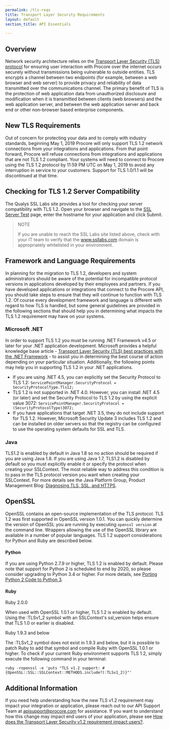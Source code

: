 ```yaml
---
permalink: /tls-reqs
title: Transport Layer Security Requirements
layout: default
section_title: API Essentials

---
```


## Overview

Network security architecture relies on the [Transport Layer Security (TLS) protocol](https://tools.ietf.org/html/rfc5246) for ensuring user interaction with Procore over the internet occurs securely without transmissions being vulnerable to outside entities. TLS encrypts a channel between two endpoints (for example, between a web browser and web server) to provide privacy and reliability of data transmitted over the communications channel. The primary benefit of TLS is the protection of web application data from unauthorized disclosure and modification when it is transmitted between clients (web browsers) and the web application server, and between the web application server and back end or other non-browser based enterprise components.

## New TLS Requirements

Out of concern for protecting your data and to comply with industry standards, beginning May 1, 2019 Procore will only support TLS 1.2 network connections from your integrations and applications. From that point forward, Procore will refuse connections from integrations and applications that are not TLS 1.2 compliant. Your systems will need to connect to Procore using the TLS 1.2 protocol by 11:59 PM UTC on May 1, 2019 to avoid any interruption in service to your customers. Support for TLS 1.0/1.1 will be discontinued at that time.

## Checking for TLS 1.2 Server Compatibility

The Qualys SSL Labs site provides a tool for checking your server compatibility with TLS 1.2. Open your browser and navigate to the [SSL Server Test](https://www.ssllabs.com/ssltest/index.html) page, enter the hostname for your application and click Submit.

> NOTE
>
> If you are unable to reach the SSL Labs site listed above, check with your IT team to verify that the www.ssllabs.com domain is appropriately whitelisted in your environment.

## Framework and Language Requirements

In planning for the migration to TLS 1.2, developers and system administrators should be aware of the potential for incompatible protocol versions in applications developed by their employees and partners. If you have developed applications or integrations that connect to the Procore API, you should take steps to ensure that they will continue to function with TLS 1.2. Of course every development framework and language is different with regard to how TLS is handled, but some general guidelines are provided in the following sections that should help you in determining what impacts the TLS 1.2 requirement may have on your systems.

### Microsoft .NET

In order to support TLS 1.2 you must be running .NET Framework v4.5 or later for your .NET application development. Microsoft provides a helpful knowledge base article - [Transport Layer Security (TLS) best practices with the .NET Framework](https://docs.microsoft.com/en-us/dotnet/framework/network-programming/tls) - to assist you in determining the best course of action depending on your particular situation. Additionally, the following points may help you in supporting TLS 1.2 in your .NET applications.

- If you are using .NET 4.5, you can explicitly set the Security Protocol to TLS 1.2: `ServicePointManager.SecurityProtocol = SecurityProtocolType.Tls12;`
- TLS 1.2 is not supported in .NET 4.0. However, you can install .NET 4.5 (or later) and set the Security Protocol to TLS 1.2 by using the explicit value 3072: `ServicePointManager.SecurityProtocol = (SecurityProtocolType)3072;`
- If you have applications that target .NET 3.5, they do not include support for TLS 1.2. However, Microsoft Security Update 3 includes TLS 1.2 and can be installed on older servers so that the registry can be configured to use the operating system defaults for SSL and TLS.

### Java

TLS1.2 is enabled by default in Java 1.8 so no action should be required if you are using Java 1.8. If you are using Java 1.7, TLS1.2 is disabled by default so you must explicitly enable it or specify the protocol when creating your SSLContext. The most reliable way to address this condition is to pass in the TLS protocol version you want when creating your SSLContext. For more details see the Java Platform Group, Product Management Blog: [Diagnosing TLS, SSL, and HTTPS](https://blogs.oracle.com/java-platform-group/diagnosing-tls,-ssl,-and-https).

## OpenSSL

OpenSSL contains an open-source implementation of the TLS protocol. TLS 1.2 was first supported in OpenSSL version 1.0.1. You can quickly determine the version of OpenSSL you are running by executing `openssl version` at the command line. Wrappers allowing the use of the OpenSSL library are available in a number of popular languages. TLS 1.2 support considerations for Python and Ruby are described below.

#### Python

If you are using Python 2.7.9 or higher, TLS 1.2 is enabled by default. Please note that support for Python 2 is scheduled to end by 2020, so please consider upgrading to Python 3.4 or higher. For more details, see [Porting Python 2 Code to Python 3](https://docs.python.org/3/howto/pyporting.html).

#### Ruby

Ruby 2.0.0

When used with OpenSSL 1.0.1 or higher, TLS 1.2 is enabled by default. Using the :TLSv1_2 symbol with an SSLContext's ssl_version helps ensure that TLS 1.0 or earlier is disabled.

Ruby 1.9.3 and below

The :TLSv1_2 symbol does not exist in 1.9.3 and below, but it is possible to patch Ruby to add that symbol and compile Ruby with OpenSSL 1.0.1 or higher. To check if your current Ruby environment supports TLS 1.2, simply execute the following command in your terminal:

```
ruby -ropenssl -e 'puts "TLS v1.2 support: #{OpenSSL::SSL::SSLContext::METHODS.include?(:TLSv1_2)}"'
```

## Additional Information

If you need help understanding how the new TLS v1.2 requirement may impact your integration or application, please reach out to our API Support Team at <apisupport@procore.com> for assistance. If you want to understand how this change may impact end users of your application, please see [How does the Transport Layer Security v1.2 requirement impact users?](https://support.procore.com/faq/how-does-tls-1-2-impact-users).

